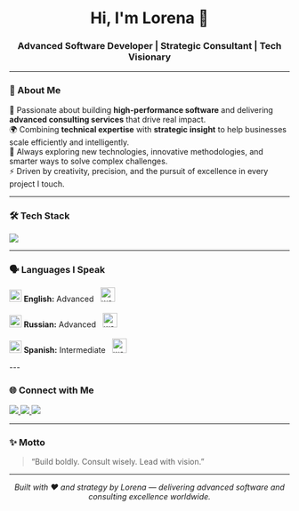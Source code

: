 <h1 align="center">Hi, I'm Lorena 👋</h1>
<h3 align="center">Advanced Software Developer | Strategic Consultant | Tech Visionary</h3>

---

### 🧠 About Me  
🚀 Passionate about building **high-performance software** and delivering **advanced consulting services** that drive real impact.  
🌍 Combining **technical expertise** with **strategic insight** to help businesses scale efficiently and intelligently.  
💬 Always exploring new technologies, innovative methodologies, and smarter ways to solve complex challenges.  
⚡ Driven by creativity, precision, and the pursuit of excellence in every project I touch.  

---

### 🛠️ Tech Stack  
<p align="left">
  <img src="https://skillicons.dev/icons?i=python,js,ts,react,nodejs,html,css,git,github,vscode,figma,aws,docker" />
</p>

---

### 🗣️ Languages I Speak
<p align="left">
  <img src="https://flagcdn.com/w20/gb.png" width="22" alt="UK flag"/> <strong>English:</strong> Advanced
  <img src="https://media.tenor.com/fxgVfJ7SlDUAAAAj/flag-waving.gif" width="26" alt="waving gif" style="margin-left:8px"/>
  <br><br>
  <img src="https://flagcdn.com/w20/ru.png" width="22" alt="Russia flag"/> <strong>Russian:</strong> Advanced
  <img src="https://media.tenor.com/fxgVfJ7SlDUAAAAj/flag-waving.gif" width="26" alt="waving gif" style="margin-left:8px"/>
  <br><br>
  <img src="https://flagcdn.com/w20/es.png" width="22" alt="Spain flag"/> <strong>Spanish:</strong> Intermediate
  <img src="https://media.tenor.com/fxgVfJ7SlDUAAAAj/flag-waving.gif" width="26" alt="waving gif" style="margin-left:8px"/>
</p>
---

### 🌐 Connect with Me  
<p align="left">
  <a href="https://linkedin.com/in/lorenagabrielly" target="_blank">
    <img src="https://img.shields.io/badge/-LinkedIn-0077B5?style=for-the-badge&logo=linkedin&logoColor=white" />
  </a>
  <a href="mailto:lorenagabrielly@gmail.com">
    <img src="https://img.shields.io/badge/-Email-D14836?style=for-the-badge&logo=gmail&logoColor=white" />
  </a>
  <a href="https://lorenagabrielly.dev">
    <img src="https://img.shields.io/badge/-Portfolio-000000?style=for-the-badge&logo=firefox&logoColor=white" />
  </a>
</p>

---

### ✨ Motto  
> “Build boldly. Consult wisely. Lead with vision.”

---

<p align="center">
  <i>Built with ❤️ and strategy by Lorena — delivering advanced software and consulting excellence worldwide.</i>
</p>

